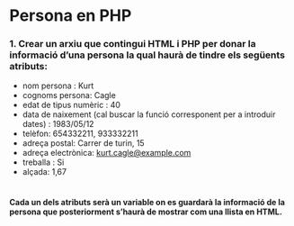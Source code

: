 # Persona en PHP

### 1. Crear un arxiu que contingui HTML i PHP per donar la informació d’una persona la qual haurà de tindre els següents atributs:

 - nom persona : Kurt
 - cognoms persona: Cagle
 - edat de tipus numèric : 40
 - data de naixement (cal buscar la funció corresponent per a introduir dates) : 1983/05/12
 - telèfon: 654332211, 933332211
 - adreça postal: Carrer de turin, 15
 - adreça electrònica: kurt.cagle@example.com
 - treballa : Si
 - alçada: 1,67
<br><br>
#### Cada un dels atributs serà un variable on es guardarà la informació de la persona que posteriorment s’haurà de mostrar com una llista en HTML.
